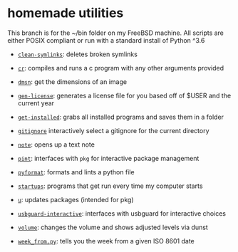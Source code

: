 # homemade utilities

This branch is for the ~/bin folder on my FreeBSD machine. All scripts are
either POSIX compliant or run with a standard install of Python ^3.6

- [`clean-symlinks`](./clean-symlinks):
  deletes broken symlinks

- [`cr`](./cr):
  compiles and runs a c program with any other arguments provided

- [`dmsn`](./dmsn):
  get the dimensions of an image

- [`gen-license`](./gen-license):
  generates a license file for you based off of $USER and the current year

- [`get-installed`](./get-installed):
  grabs all installed programs and saves them in a folder

- [`gitignore`](./gitignore)
  interactively select a gitignore for the current directory

- [`note`](./note):
  opens up a text note

- [`pint`](./pint):
  interfaces with `pkg` for interactive package management

- [`pyformat`](./pyformat):
  formats and lints a python file

- [`startups`](./startups):
  programs that get run every time my computer starts

- [`u`](./u):
  updates packages (intended for pkg)

- [`usbguard-interactive`](./usbguard-interactive):
  interfaces with usbguard for interactive choices

- [`volume`](./volume):
  changes the volume and shows adjusted levels via dunst

- [`week_from.py`](./week_from.py):
  tells you the week from a given ISO 8601 date
